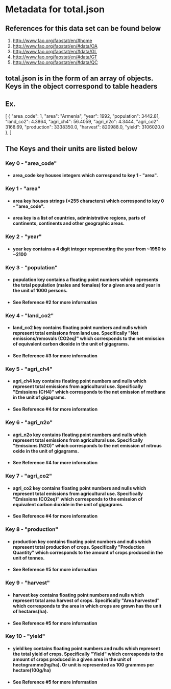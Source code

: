 # Metadata for total.json

## References for this data set can be found below
1. <http://www.fao.org/faostat/en/#home>
2. <http://www.fao.org/faostat/en/#data/OA>
3. <http://www.fao.org/faostat/en/#data/GL>
4. <http://www.fao.org/faostat/en/#data/GT>
5. <http://www.fao.org/faostat/en/#data/QC>

## total.json is in the form of an array of objects.  Keys in the object correspond to table headers

## Ex.
[
    {
        "area_code": 1,
        "area": "Armenia",
        "year": 1992,
        "population": 3442.81,
        "land_co2": 4.3864,
        "agri_ch4": 56.4059,
        "agri_n2o": 4.3444,
        "agri_co2": 3168.69,
        "production": 3338350.0,
        "harvest": 820988.0,
        "yield": 3106020.0
    },
]

## The Keys and their units are listed below

### Key 0 - "area_code"
- #### area_code key houses integers which correspond to key 1 - "area".


### Key 1 - "area"
- #### area key houses strings (<255 characters) which correspond to key 0 - "area_code".
- #### area key is a list of countries, administrative regions, parts of continents, continents and other geographic areas.


### Key 2 - "year"
- #### year key contains a 4 digit integer representing the year from ~1950 to ~2100


### Key 3 - "population"
- #### population key contains a floating point numbers which represents the total population (males and females) for a given area and year in the unit of 1000 persons.
- #### See Reference #2 for more information


### Key 4 - "land_co2"
- #### land_co2 key contains floating point numbers and nulls which represent total emissions from land use.  Specifically "Net emissions/removals (CO2eq)" which corresponds to the net emission of equivalent carbon dioxide in the unit of gigagrams.
- #### See Reference #3 for more information


### Key 5 - "agri_ch4"
- #### agri_ch4 key contains floating point numbers and nulls which represent total emissions from agricultural use.  Specifically "Emissions (CH4)" which corresponds to the net emission of methane in the unit of gigagrams.
- #### See Reference #4 for more information


### Key 6 - "agri_n2o"
- #### agri_n2o key contains floating point numbers and nulls which represent total emissions from agricultural use.  Specifically "Emissions (N2O)" which corresponds to the net emission of nitrous oxide in the unit of gigagrams.
- #### See Reference #4 for more information


### Key 7 - "agri_co2"
- #### agri_co2 key contains floating point numbers and nulls which represent total emissions from agricultural use.  Specifically "Emissions (CO2eq)" which corresponds to the emission of equivalent carbon dioxide in the unit of gigagrams.
- #### See Reference #4 for more information


### Key 8 - "production"
- #### production key contains floating point numbers and nulls which represent total production of crops.  Specifically "Production Quantity" which corresponds to the amount of crops produced in the unit of tonnes.
- #### See Reference #5 for more information


### Key 9 - "harvest"
- #### harvest key contains floating point numbers and nulls which represent total area harvest of crops.  Specifically "Area harvested" which corresponds to the area in which crops are grown has the unit of hectares(ha).
- #### See Reference #5 for more information


### Key 10 - "yield"
- #### yield key contains floating point numbers and nulls which represent the total yield of crops.  Specifically "Yield" which corresponds to the amount of crops produced in a given area in the unit of hectogramme(hg/ha).  Or unit is represented as 100 grammes per hectare(100g/ha)
- #### See Reference #5 for more information